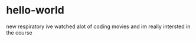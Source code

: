 # hello-world
new respiratory
ive watched alot of coding movies and im really intersted in the course
